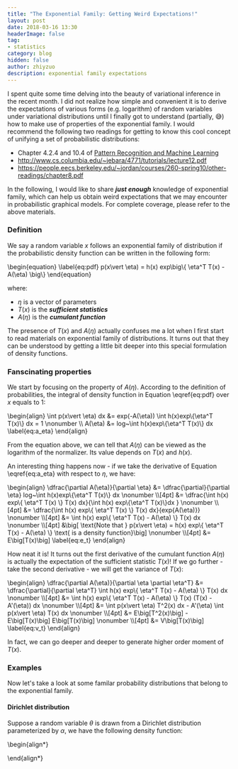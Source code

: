 ```yaml
---
title: "The Exponential Family: Getting Weird Expectations!"
layout: post
date: 2018-03-16 13:30
headerImage: false
tag:
- statistics
category: blog
hidden: false
author: zhiyzuo
description: exponential family expectations
---
```


I spent quite some time delving into the beauty of variational inference in the recent month. I did not realize how simple and convenient it is to derive the expectations of various forms (e.g. logarithm) of random variables under variational distributions until I finally got to understand (partially, :sweat_smile:) how to make use of properties of the exponential family. I would recommend the following two readings for getting to know this cool concept of unifying a set of probabilistic distributions:

- Chapter 4.2.4 and 10.4 of [Pattern Recognition and Machine Learning](https://www.amazon.com/Pattern-Recognition-Learning-Information-Statistics/dp/0387310738)
- http://www.cs.columbia.edu/~jebara/4771/tutorials/lecture12.pdf
- https://people.eecs.berkeley.edu/~jordan/courses/260-spring10/other-readings/chapter8.pdf

In the following, I would like to share ___just enough___ knowledge of exponential family, which can help us obtain weird expectations that we may encounter in probabilistic graphical models. For complete coverage, please refer to the above materials.

### Definition
We say a random variable $x$ follows an exponential family of distribution if the probabilistic density function can be written in the following form:
<div>
\begin{equation}
\label{eq:pdf}
p(x\vert \eta) = h(x) exp\big\{ \eta^T T(x) - A(\eta) \big\} 
\end{equation}
</div>

where:
- $\eta$ is a vector of parameters
- $T(x)$ is the ___sufficient statistics___
- $A(\eta)$ is the ___cumulant function___

The presence of $T(x)$ and $A(\eta)$ actually confuses me a lot when I first start to read materials on exponential family of distributions. It turns out that they can be understood by getting a little bit deeper into this special formulation of density functions.

### Fanscinating properties
We start by focusing on the property of $A(\eta)$. According to the definition of probabilities, the integral of density function in Equation \eqref{eq:pdf} over $x$ equals to 1:

<div>
\begin{align}
\int p(x\vert \eta) dx &= exp(-A(\eta)) \int h(x)exp\{\eta^T T(x)\} dx = 1 \nonumber \\
A(\eta) &= log~\int h(x)exp\{\eta^T T(x)\} dx  
\label{eq:a_eta}
\end{align}
</div>

From the equation above, we can tell that $A(\eta)$ can be viewed as the logarithm of the normalizer. Its value depends on $T(x)$ and $h(x)$.

An interesting thing happens now - if we take the derivative of Equation \eqref{eq:a_eta} with respect to $\eta$, we have:

<div>
\begin{align}
\dfrac{\partial A(\eta)}{\partial \eta} &= \dfrac{\partial}{\partial \eta} log~\int h(x)exp\{\eta^T T(x)\} dx \nonumber \\[4pt]
&= \dfrac{\int h(x) exp\{ \eta^T T(x) \} T(x) dx}{\int h(x) exp\{\eta^T T(x)\}dx } \nonumber \\[4pt]
&= \dfrac{\int h(x) exp\{ \eta^T T(x) \} T(x) dx}{exp{A(\eta)}} \nonumber \\[4pt]
&= \int h(x) exp\{ \eta^T T(x) - A(\eta) \} T(x) dx \nonumber \\[4pt]
&\big[ \text{Note that } p(x\vert \eta) = h(x) exp\{ \eta^T T(x) - A(\eta) \} \text{ is a density function}\big] \nonumber \\[4pt]
&= E\big[T(x)\big] \label{eq:e_t}
\end{align}
</div>

How neat it is! It turns out the first derivative of the cumulant function $A(\eta)$ is actually the expectation of the sufficient statistic $T(x)$! If we go further - take the second derivative - we will get the variance of $T(x)$:

<div>
\begin{align}
\dfrac{\partial A(\eta)}{\partial \eta \partial \eta^T} &= \dfrac{\partial}{\partial \eta^T}  \int h(x) exp\{ \eta^T T(x) - A(\eta) \} T(x) dx \nonumber \\[4pt]
&= \int h(x) exp\{ \eta^T T(x) - A(\eta) \} T(x) (T(x) - A'(\eta)) dx \nonumber \\[4pt]
&= \int p(x\vert \eta) T^2(x) dx - A'(\eta) \int p(x\vert \eta) T(x) dx  \nonumber \\[4pt]
&= E\big[T^2(x)\big] - E\big[T(x)\big] E\big[T(x)\big] \nonumber \\[4pt]
&= V\big[T(x)\big] \label{eq:v_t}
\end{align}
</div>

In fact, we can go deeper and deeper to generate higher order moment of $T(x)$. 

### Examples

Now let's take a look at some familar probability distributions that belong to the exponential family.

#### Dirichlet distribution
Suppose a random variable $\theta$ is drawn from a Dirichlet distribution parameterized by $\alpha$, we have the following density function:

<div>
\begin{align*}

\end{align*}
</div>


